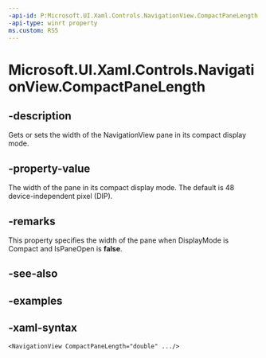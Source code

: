 ```yaml
---
-api-id: P:Microsoft.UI.Xaml.Controls.NavigationView.CompactPaneLength
-api-type: winrt property
ms.custom: RS5
---
```

<!-- Property syntax.
public double CompactPaneLength { get;  set; }
-->

# Microsoft.UI.Xaml.Controls.NavigationView.CompactPaneLength


## -description

Gets or sets the width of the NavigationView pane in its compact display mode.


## -property-value

The width of the pane in its compact display mode. The default is 48 device-independent pixel (DIP).


## -remarks

This property specifies the width of the pane when DisplayMode is Compact and IsPaneOpen is **false**.


## -see-also


## -examples


## -xaml-syntax

```xaml
<NavigationView CompactPaneLength="double" .../>
```


